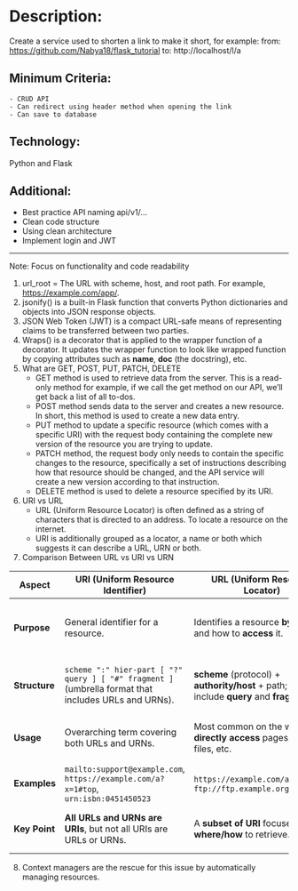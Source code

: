 # Description:
Create a service used to shorten a link to make it short, for example: from: https://github.com/Nabya18/flask_tutorial to: http://localhost/l/a
## Minimum Criteria:
    - CRUD API 
    - Can redirect using header method when opening the link 
    - Can save to database

## Technology:
Python and Flask

## Additional:
- Best practice API naming api/v1/...
- Clean code structure
- Using clean architecture
- Implement login and JWT

---
Note: Focus on functionality and code readability
1. url_root = The URL with scheme, host, and root path. For example, https://example.com/app/.
2. jsonify() is a built-in Flask function that converts Python dictionaries and objects into JSON response objects.
3. JSON Web Token (JWT) is a compact URL-safe means of representing claims to be transferred between two parties.
4. Wraps() is a decorator that is applied to the wrapper function of a decorator. 
   It updates the wrapper function to look like wrapped function by copying attributes such as __name__, __doc__ (the docstring), etc.
5. What are GET, POST, PUT, PATCH, DELETE
   - GET method is used to retrieve data from the server. This is a read-only method for example, if we call the get method on our API, we’ll get back a list of all to-dos.
   - POST method sends data to the server and creates a new resource.  In short, this method is used to create a new data entry.
   - PUT method to update a specific resource (which comes with a specific URI)  with the request body containing the complete new version of the resource you are trying to update.
   - PATCH method, the request body only needs to contain the specific changes to the resource, specifically a set of instructions describing how that resource should be changed, and the API service will create a new version according to that instruction.
   - DELETE method is used to delete a resource specified by its URI.
6. URI vs URL
   - URL (Uniform Resource Locator) is often defined as a string of characters that is directed to an address. To locate a resource on the internet.
   - URI is additionally grouped as a locator, a name or both which suggests it can describe a URL, URN or both.
7. Comparison Between URL vs URI vs URN

| Aspect | **URI** (Uniform Resource Identifier) | **URL** (Uniform Resource Locator) | **URN** (Uniform Resource Name) |
|---|---|---|---|
| **Purpose** | General identifier for a resource. | Identifies a resource **by location** and how to **access** it. | Provides a **persistent, location-independent** identifier. |
| **Structure** | `scheme ":" hier-part [ "?" query ] [ "#" fragment ]` (umbrella format that includes URLs and URNs). | **scheme** (protocol) + **authority/host** + path; may include **query** and **fragment**. | `urn ":" NID ":" NSS` → **scheme** (`urn`), **Namespace ID**, **Namespace-Specific String**. |
| **Usage** | Overarching term covering both URLs and URNs. | Most common on the web to **directly access** pages, APIs, files, etc. | Used where **stable identifiers** matter (e.g., books, standards, archives). |
| **Examples** | `mailto:support@example.com`, `https://example.com/a?x=1#top`, `urn:isbn:0451450523` | `https://example.com/a?x=1#top`, `ftp://ftp.example.org/file.txt` | `urn:isbn:0451450523`, `urn:uuid:123e4567-e89b-12d3-a456-426614174000` |
| **Key Point** | **All URLs and URNs are URIs**, but not all URIs are URLs or URNs. | A **subset of URI** focused on **where/how** to retrieve. | A **subset of URI** focused on **what** the resource is, not where it lives. |

8. Context managers are the rescue for this issue by automatically managing resources.